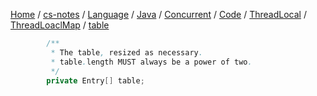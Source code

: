 [Home](https://mengxianbin.github.io) /
[cs-notes](https://mengxianbin.github.io/cs-notes/site) /
[Language](https://mengxianbin.github.io/cs-notes/site/Language) /
[Java](https://mengxianbin.github.io/cs-notes/site/Language/Java) /
[Concurrent](https://mengxianbin.github.io/cs-notes/site/Language/Java/Concurrent) /
[Code](https://mengxianbin.github.io/cs-notes/site/Language/Java/Concurrent/Code) /
[ThreadLocal](https://mengxianbin.github.io/cs-notes/site/Language/Java/Concurrent/Code/ThreadLocal) /
[ThreadLoaclMap](https://mengxianbin.github.io/cs-notes/site/Language/Java/Concurrent/Code/ThreadLocal/ThreadLoaclMap) /
[table](https://mengxianbin.github.io/cs-notes/site/Language/Java/Concurrent/Code/ThreadLocal/ThreadLoaclMap/table)

```java
        /**
         * The table, resized as necessary.
         * table.length MUST always be a power of two.
         */
        private Entry[] table;
```
